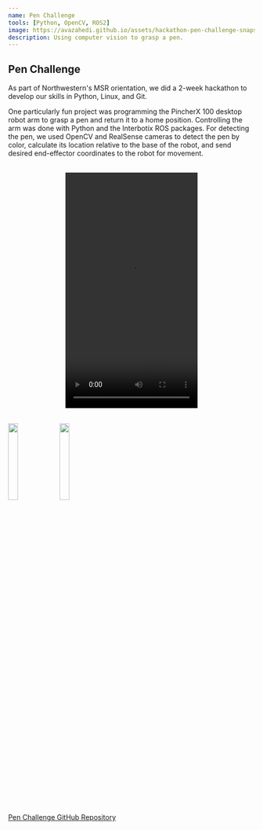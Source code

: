 ```yaml
---
name: Pen Challenge
tools: [Python, OpenCV, ROS2]
image: https://avazahedi.github.io/assets/hackathon-pen-challenge-snapshot.png
description: Using computer vision to grasp a pen.
---
```


## Pen Challenge

As part of Northwestern's MSR orientation, we did a 2-week hackathon to develop our skills in Python, Linux, and Git.  

One particularly fun project was programming the PincherX 100 desktop robot arm to grasp a pen and return it to a home position. Controlling the arm was done with Python and the Interbotix ROS packages. For detecting the pen, we used OpenCV and RealSense cameras to detect the pen by color, calculate its location relative to the base of the robot, and send desired end-effector coordinates to the robot for movement.  

<br>
<center><video width="270" height="480" controls>
  <source src="{{ site.url }}{{ site.baseurl }}/assets/hackathon-pen-challenge-video-1.mp4">
</video></center> 
<br>


<!-- <p align="middle"> -->
<p float="left">
  <img src="{{ site.url }}{{ site.baseurl }}/assets/hackathon-pen-challenge-snapshot.png" width="20%" />
  <img src="{{ site.url }}{{ site.baseurl }}/assets/hackathon-pen-challenge-snapshot2.png" width="20%" /> 
</p>

<a href="https://github.com/avazahedi/pen-challenge">Pen Challenge GitHub Repository</a>
